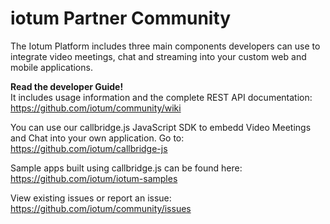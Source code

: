# iotum Partner Community
The Iotum Platform includes three main components developers can use to integrate video meetings, chat and streaming into your custom web and mobile applications.

**Read the developer Guide!** </br>
It includes usage information and the complete REST API documentation: </br>
https://github.com/iotum/community/wiki

You can use our callbridge.js JavaScript SDK to embedd Video Meetings and Chat into your own application. Go to: </br>
https://github.com/iotum/callbridge-js

Sample apps built using callbridge.js can be found here: </br>
https://github.com/iotum/iotum-samples

View existing issues or report an issue: </br>
https://github.com/iotum/community/issues

